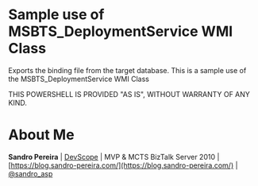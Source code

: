 # Sample use of MSBTS_DeploymentService WMI Class
Exports the binding file from the target database. This is a sample use of the MSBTS_DeploymentService WMI Class

THIS POWERSHELL IS PROVIDED "AS IS", WITHOUT WARRANTY OF ANY KIND.

# About Me
**Sandro Pereira** | [DevScope](http://www.devscope.net/) | MVP & MCTS BizTalk Server 2010 | [https://blog.sandro-pereira.com/](https://blog.sandro-pereira.com/) | [@sandro_asp](https://twitter.com/sandro_asp)